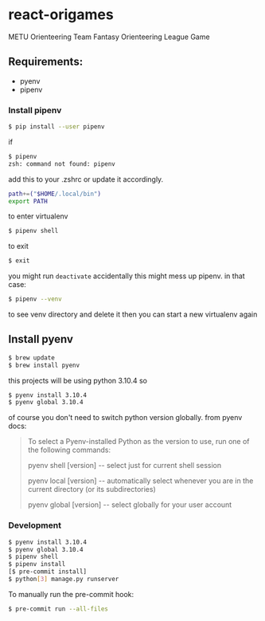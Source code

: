 # react-origames
METU Orienteering Team Fantasy Orienteering League Game

## Requirements:
* pyenv
* pipenv

### Install pipenv

```bash
$ pip install --user pipenv
```

if

```bash
$ pipenv
zsh: command not found: pipenv
```
add this to your .zshrc or update it accordingly.

```bash
path+=("$HOME/.local/bin")
export PATH
```

to enter virtualenv
```bash
$ pipenv shell
```

to exit
```bash
$ exit
```

you might run ```deactivate``` accidentally
this might mess up pipenv. in that case:

```bash
$ pipenv --venv
```
to see venv directory and delete it
then you can start a new virtualenv again

## Install pyenv

```bash
$ brew update
$ brew install pyenv
```
this projects will be using python 3.10.4 so

```bash
$ pyenv install 3.10.4
$ pyenv global 3.10.4
```
of course you don't need to switch python version globally. from pyenv docs:

> To select a Pyenv-installed Python as the version to use, run one of the following commands:
>
> pyenv shell [version] -- select just for current shell session
>
> pyenv local [version] -- automatically select whenever you are in the current directory (or its subdirectories)
>
> pyenv global [version] -- select globally for your user account


### Development

```bash
$ pyenv install 3.10.4
$ pyenv global 3.10.4
$ pipenv shell
$ pipenv install
[$ pre-commit install]
$ python[3] manage.py runserver
```

To manually run the pre-commit hook:

```bash
$ pre-commit run --all-files
```
